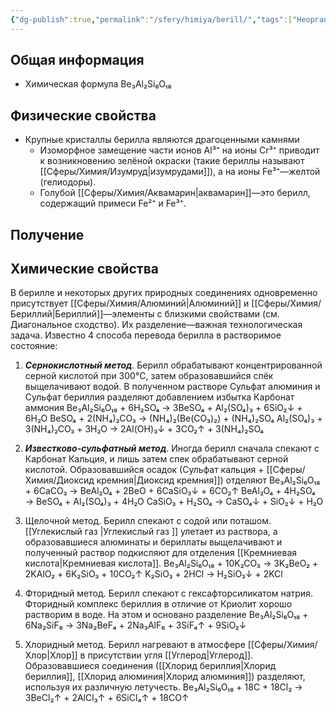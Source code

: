 ```yaml
---
{"dg-publish":true,"permalink":"/sfery/himiya/berill/","tags":["Неорганика"]}
---
```


## Общая информация
- Химическая формула Be₃Al₂Si₆O₁₈
## Физические свойства
- Крупные кристаллы берилла являются драгоценными камнями
	- Изоморфное замещение части ионов Al³⁺ на ионы Cr³⁺ приводит к возникновению зелёной окраски (такие бериллы называют [[Сферы/Химия/Изумруд\|изумрудами]]), а на ионы Fe³⁺—желтой (гелиодоры).
	- Голубой [[Сферы/Химия/Аквамарин\|аквамарин]]—это берилл, содержащий примеси Fe²⁺ и Fe³⁺. 
## Получение
## Химические свойства
В берилле и некоторых других природных соединениях одновременно присутствует [[Сферы/Химия/Алюминий\|Алюминий]] и [[Сферы/Химия/Бериллий\|Бериллий]]—элементы с близкими свойствами (см. Диагональное сходство). Их разделение—важная технологическая задача. Известно 4 способа перевода берилла в растворимое состояние:
1. ***Сернокислотный метод***. Берилл обрабатывают концентрированной серной кислотой при 300°C, затем образовавшийся спёк выщелачивают водой. В полученном растворе Сульфат алюминия и Сульфат бериллия разделяют добавлением избытка Карбонат аммония
            Be₃Al₂Si₆O₁₈ + 6H₂SO₄ → 3BeSO₄ + Al₂(SO₄)₃ + 6SiO₂↓ + 6H₂O 
            BeSO₄ + 2(NH₄)₂CO₃ → (NH₄)₂(Be(CO₃)₂) + (NH₄)₂SO₄
            Al₂(SO₄)₃ + 3(NH₄)₂CO₃ + 3H₂O → 2Al(OH)₃↓ + 3CO₂↑ + 3(NH₄)₂SO₄

2. ***Известково-сульфатный метод***. Иногда берилл сначала спекают с Карбонат Кальция, и лишь затем спек обрабатывают серной кислотой. Образовавшийся осадок (Сульфат кальция + [[Сферы/Химия/Диоксид кремния\|Диоксид кремния]]) отделяют
             Be₃Al₂Si₆O₁₈ + 6CaCO₃ → BeAl₂O₄ + 2BeO + 6CaSiO₃↓ + 6CO₂↑
             BeAl₂O₄ + 4H₂SO₄ → BeSO₄ + Al₂(SO₄)₃ + 4H₂O
             CaSiO₃ + H₂SO₄ → CaSO₄↓ + SiO₂↓ + H₂O
3. Щелочной метод. Берилл спекают с содой или поташом. [[Углекислый газ \|Углекислый газ ]] улетает из раствора, а образовавшиеся алюминаты и бериллаты выщелачивают и полученный раствор подкисляют для отделения [[Кремниевая кислота\|Кремниевая кислота]].
            Be₃Al₂Si₆O₁₈ + 10K₂CO₃ → 3K₂BeO₂ + 2KAlO₂ + 6K₂SiO₃ + 10CO₂↑
            K₂SiO₃ + 2HCl → H₂SiO₃↓ + 2KCl
4. Фторидный метод. Берилл спекают с гексафторсиликатом натрия. Фторидный комплекс бериллия в отличие от Криолит хорошо растворим в воде. На этом и основано разделение
            Be₃Al₂Si₆O₁₈ + 6Na₂SiF₆ → 3Na₂BeF₄ + 2Na₃AlF₆ + 3SiF₄↑ + 9SiO₂↓
5. Хлоридный метод. Берилл нагревают в атмосфере [[Сферы/Химия/Хлор\|Хлор]] в присутствии угля [[Углерод\|Углерод]]. Образовавшиеся соединения ([[Хлорид бериллия\|Хлорид бериллия]], [[Хлорид алюминия\|Хлорид алюминия]]) разделяют, используя их различную летучесть.
           Be₃Al₂Si₆O₁₈ + 18C + 18Cl₂ → 3BeCl₂↑ + 2AlCl₃↑ + 6SiCl₄↑ + 18CO↑
